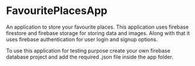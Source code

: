 # FavouritePlacesApp

An application to store your favourite places. This application uses firebase firestore and firebase storage for storing data and images. Along with that it uses firebase authentication for user login and signup options.

To use this application for testing purpose create your own firebase database project and add the required .json file inside the app folder.
